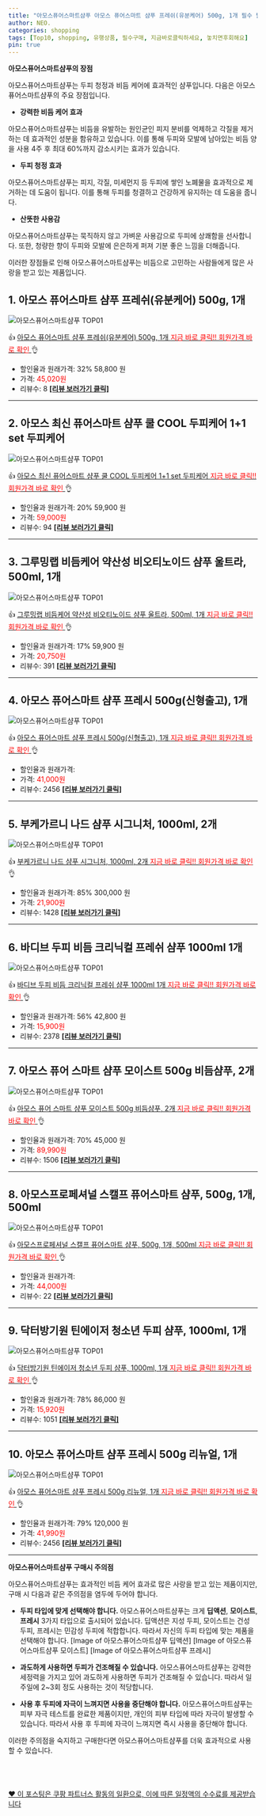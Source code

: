 ```yaml
---
title: "아모스퓨어스마트샴푸 아모스 퓨어스마트 샴푸 프레쉬(유분케어) 500g, 1개 필수 필요 추천 제품 비교 최저 가격 비교 장점 구매 후기 구매평"
author: NEO.
categories: shopping
tags: [Top10, shopping, 유행상품, 필수구매, 지금바로클릭하세요, 놓치면후회해요]
pin: true
---
```

**아모스퓨어스마트샴푸의 장점**

아모스퓨어스마트샴푸는 두피 청정과 비듬 케어에 효과적인 샴푸입니다. 다음은 아모스퓨어스마트샴푸의 주요 장점입니다.

* **강력한 비듬 케어 효과**

아모스퓨어스마트샴푸는 비듬을 유발하는 원인균인 피지 분비를 억제하고 각질을 제거하는 데 효과적인 성분을 함유하고 있습니다. 이를 통해 두피와 모발에 남아있는 비듬 양을 사용 4주 후 최대 60%까지 감소시키는 효과가 있습니다.

* **두피 청정 효과**

아모스퓨어스마트샴푸는 피지, 각질, 미세먼지 등 두피에 쌓인 노폐물을 효과적으로 제거하는 데 도움이 됩니다. 이를 통해 두피를 청결하고 건강하게 유지하는 데 도움을 줍니다.

* **산뜻한 사용감**

아모스퓨어스마트샴푸는 묵직하지 않고 가벼운 사용감으로 두피에 상쾌함을 선사합니다. 또한, 청량한 향이 두피와 모발에 은은하게 퍼져 기분 좋은 느낌을 더해줍니다.

이러한 장점들로 인해 아모스퓨어스마트샴푸는 비듬으로 고민하는 사람들에게 많은 사랑을 받고 있는 제품입니다.

   

## 1. 아모스 퓨어스마트 샴푸 프레쉬(유분케어) 500g, 1개

![아모스퓨어스마트샴푸 TOP01](https://thumbnail6.coupangcdn.com/thumbnails/remote/490x490ex/image/vendor_inventory/0fae/7d7698e8e1ea588cb2247c16e917ca70fd15594cbb4505a760f8941481d1.jpg)


👍 [아모스 퓨어스마트 샴푸 프레쉬(유분케어) 500g, 1개 <font color=red> 지금 바로 클릭!! 회원가격 바로 확인 </font> ](https://link.coupang.com/re/AFFSDP?lptag=AF3617701&subid=GithubCoopas&pageKey=7702670433&traceid=V0-153&itemId=20627684854&vendorItemId=80751299797) 👌 


- 할인율과 원래가격: 32%  58,800   원
- 가격: <span style='color:red'>45,020원</span>
- 리뷰수: 8  [**[리뷰 보러가기 클릭]**](https://link.coupang.com/re/AFFSDP?lptag=AF3617701&subid=GithubCoopas&pageKey=7702670433&traceid=V0-153&itemId=20627684854&vendorItemId=80751299797)

---


   

## 2. 아모스 최신 퓨어스마트 샴푸 쿨 COOL 두피케어 1+1 set 두피케어

![아모스퓨어스마트샴푸 TOP01](https://thumbnail10.coupangcdn.com/thumbnails/remote/490x490ex/image/vendor_inventory/4c7f/064caabb908b21600fab596a949296a35181a780649476e98262b15b8e7d.JPG)


👍 [아모스 최신 퓨어스마트 샴푸 쿨 COOL 두피케어 1+1 set 두피케어 <font color=red> 지금 바로 클릭!! 회원가격 바로 확인 </font> ](https://link.coupang.com/re/AFFSDP?lptag=AF3617701&subid=GithubCoopas&pageKey=7510429225&traceid=V0-153&itemId=19677884527&vendorItemId=86783334867) 👌 


- 할인율과 원래가격: 20%  59,900   원
- 가격: <span style='color:red'>59,000원</span>
- 리뷰수: 94  [**[리뷰 보러가기 클릭]**](https://link.coupang.com/re/AFFSDP?lptag=AF3617701&subid=GithubCoopas&pageKey=7510429225&traceid=V0-153&itemId=19677884527&vendorItemId=86783334867)

---


   

## 3. 그루밍랩 비듬케어 약산성 비오티노이드 샴푸 울트라, 500ml, 1개

![아모스퓨어스마트샴푸 TOP01](https://thumbnail10.coupangcdn.com/thumbnails/remote/490x490ex/image/retail/images/4947151206058961-402f6704-acbc-4d89-8325-431766414fa3.jpg)


👍 [그루밍랩 비듬케어 약산성 비오티노이드 샴푸 울트라, 500ml, 1개 <font color=red> 지금 바로 클릭!! 회원가격 바로 확인 </font> ](https://link.coupang.com/re/AFFSDP?lptag=AF3617701&subid=GithubCoopas&pageKey=6559268097&traceid=V0-153&itemId=14676887893&vendorItemId=84099565254) 👌 


- 할인율과 원래가격: 17%  59,900   원
- 가격: <span style='color:red'>20,750원</span>
- 리뷰수: 391  [**[리뷰 보러가기 클릭]**](https://link.coupang.com/re/AFFSDP?lptag=AF3617701&subid=GithubCoopas&pageKey=6559268097&traceid=V0-153&itemId=14676887893&vendorItemId=84099565254)

---


   

## 4. 아모스 퓨어스마트 샴푸 프레시 500g(신형출고), 1개

![아모스퓨어스마트샴푸 TOP01](https://thumbnail10.coupangcdn.com/thumbnails/remote/490x490ex/image/vendor_inventory/5bdc/a3fa921df7a30b7b80dd3fcb17cb28127839675ffe12eee03969aa34b3e3.jpg)


👍 [아모스 퓨어스마트 샴푸 프레시 500g(신형출고), 1개 <font color=red> 지금 바로 클릭!! 회원가격 바로 확인 </font> ](https://link.coupang.com/re/AFFSDP?lptag=AF3617701&subid=GithubCoopas&pageKey=7744995249&traceid=V0-153&itemId=20847246365&vendorItemId=87914827557) 👌 


- 할인율과 원래가격: 
- 가격: <span style='color:red'>41,000원</span>
- 리뷰수: 2456  [**[리뷰 보러가기 클릭]**](https://link.coupang.com/re/AFFSDP?lptag=AF3617701&subid=GithubCoopas&pageKey=7744995249&traceid=V0-153&itemId=20847246365&vendorItemId=87914827557)

---


   

## 5. 부케가르니 나드 샴푸 시그니처, 1000ml, 2개

![아모스퓨어스마트샴푸 TOP01](https://thumbnail8.coupangcdn.com/thumbnails/remote/490x490ex/image/retail/images/324843639879695-da5c88d6-2fb1-47dc-8ad2-6174b1751bef.jpg)


👍 [부케가르니 나드 샴푸 시그니처, 1000ml, 2개 <font color=red> 지금 바로 클릭!! 회원가격 바로 확인 </font> ](https://link.coupang.com/re/AFFSDP?lptag=AF3617701&subid=GithubCoopas&pageKey=5832178307&traceid=V0-153&itemId=19705861480&vendorItemId=4428105221) 👌 


- 할인율과 원래가격: 85%  300,000   원
- 가격: <span style='color:red'>21,900원</span>
- 리뷰수: 1428  [**[리뷰 보러가기 클릭]**](https://link.coupang.com/re/AFFSDP?lptag=AF3617701&subid=GithubCoopas&pageKey=5832178307&traceid=V0-153&itemId=19705861480&vendorItemId=4428105221)

---


   

## 6. 바디브 두피 비듬 크리닉컬 프레쉬 샴푸 1000ml 1개

![아모스퓨어스마트샴푸 TOP01](https://thumbnail8.coupangcdn.com/thumbnails/remote/490x490ex/image/vendor_inventory/8e01/9580cb10888e70b6adacfba1e282cdcd7b479021be734c4bef8ff2fe25c5.jpg)


👍 [바디브 두피 비듬 크리닉컬 프레쉬 샴푸 1000ml 1개 <font color=red> 지금 바로 클릭!! 회원가격 바로 확인 </font> ](https://link.coupang.com/re/AFFSDP?lptag=AF3617701&subid=GithubCoopas&pageKey=7400119913&traceid=V0-153&itemId=19152059696&vendorItemId=85091893607) 👌 


- 할인율과 원래가격: 56%  42,800   원
- 가격: <span style='color:red'>15,900원</span>
- 리뷰수: 2378  [**[리뷰 보러가기 클릭]**](https://link.coupang.com/re/AFFSDP?lptag=AF3617701&subid=GithubCoopas&pageKey=7400119913&traceid=V0-153&itemId=19152059696&vendorItemId=85091893607)

---


   

## 7. 아모스 퓨어 스마트 샴푸 모이스트 500g 비듬샴푸, 2개

![아모스퓨어스마트샴푸 TOP01](https://thumbnail6.coupangcdn.com/thumbnails/remote/490x490ex/image/vendor_inventory/c317/110d19fc3341dfa0c29a268c6c5c11b2f805f99e5b93f8e19b905982654c.png)


👍 [아모스 퓨어 스마트 샴푸 모이스트 500g 비듬샴푸, 2개 <font color=red> 지금 바로 클릭!! 회원가격 바로 확인 </font> ](https://link.coupang.com/re/AFFSDP?lptag=AF3617701&subid=GithubCoopas&pageKey=7345452210&traceid=V0-153&itemId=20800244246&vendorItemId=87869334693) 👌 


- 할인율과 원래가격: 70%  45,000   원
- 가격: <span style='color:red'>89,990원</span>
- 리뷰수: 1506  [**[리뷰 보러가기 클릭]**](https://link.coupang.com/re/AFFSDP?lptag=AF3617701&subid=GithubCoopas&pageKey=7345452210&traceid=V0-153&itemId=20800244246&vendorItemId=87869334693)

---


   

## 8. 아모스프로페셔널 스캘프 퓨어스마트 샴푸, 500g, 1개, 500ml

![아모스퓨어스마트샴푸 TOP01](https://thumbnail8.coupangcdn.com/thumbnails/remote/490x490ex/image/vendor_inventory/cefa/22d052b6f9d7a8c6c1dede503bf7d4c478fd0c812ea9ecd0dba8723ac235.jpg)


👍 [아모스프로페셔널 스캘프 퓨어스마트 샴푸, 500g, 1개, 500ml <font color=red> 지금 바로 클릭!! 회원가격 바로 확인 </font> ](https://link.coupang.com/re/AFFSDP?lptag=AF3617701&subid=GithubCoopas&pageKey=7495362163&traceid=V0-153&itemId=497101932&vendorItemId=71468521560) 👌 


- 할인율과 원래가격: 
- 가격: <span style='color:red'>44,000원</span>
- 리뷰수: 22  [**[리뷰 보러가기 클릭]**](https://link.coupang.com/re/AFFSDP?lptag=AF3617701&subid=GithubCoopas&pageKey=7495362163&traceid=V0-153&itemId=497101932&vendorItemId=71468521560)

---


   

## 9. 닥터방기원 틴에이저 청소년 두피 샴푸, 1000ml, 1개

![아모스퓨어스마트샴푸 TOP01](https://thumbnail6.coupangcdn.com/thumbnails/remote/490x490ex/image/retail/images/2023/06/09/10/2/02c668d7-d6a2-40cf-88bf-678253beb6a3.jpg)


👍 [닥터방기원 틴에이저 청소년 두피 샴푸, 1000ml, 1개 <font color=red> 지금 바로 클릭!! 회원가격 바로 확인 </font> ](https://link.coupang.com/re/AFFSDP?lptag=AF3617701&subid=GithubCoopas&pageKey=7383093658&traceid=V0-153&itemId=19071874623&vendorItemId=86224586711) 👌 


- 할인율과 원래가격: 78%  86,000   원
- 가격: <span style='color:red'>15,920원</span>
- 리뷰수: 1051  [**[리뷰 보러가기 클릭]**](https://link.coupang.com/re/AFFSDP?lptag=AF3617701&subid=GithubCoopas&pageKey=7383093658&traceid=V0-153&itemId=19071874623&vendorItemId=86224586711)

---


   

## 10. 아모스 퓨어스마트 샴푸 프레시 500g 리뉴얼, 1개

![아모스퓨어스마트샴푸 TOP01](https://thumbnail10.coupangcdn.com/thumbnails/remote/490x490ex/image/vendor_inventory/6a5c/2220a744181c82394661fa3daf2f9a6ece0e3ec32e23753423995b20f13b.png)


👍 [아모스 퓨어스마트 샴푸 프레시 500g 리뉴얼, 1개 <font color=red> 지금 바로 클릭!! 회원가격 바로 확인 </font> ](https://link.coupang.com/re/AFFSDP?lptag=AF3617701&subid=GithubCoopas&pageKey=7691809912&traceid=V0-153&itemId=20571073566&vendorItemId=87524799356) 👌 


- 할인율과 원래가격: 79%  120,000   원
- 가격: <span style='color:red'>41,990원</span>
- 리뷰수: 2456  [**[리뷰 보러가기 클릭]**](https://link.coupang.com/re/AFFSDP?lptag=AF3617701&subid=GithubCoopas&pageKey=7691809912&traceid=V0-153&itemId=20571073566&vendorItemId=87524799356)

---
**아모스퓨어스마트샴푸 구매시 주의점**

아모스퓨어스마트샴푸는 효과적인 비듬 케어 효과로 많은 사랑을 받고 있는 제품이지만, 구매 시 다음과 같은 주의점을 염두에 두어야 합니다.

* **두피 타입에 맞게 선택해야 합니다.** 아모스퓨어스마트샴푸는 크게 **딥액션**, **모이스트**, **프레시** 3가지 타입으로 출시되어 있습니다. 딥액션은 지성 두피, 모이스트는 건성 두피, 프레시는 민감성 두피에 적합합니다. 따라서 자신의 두피 타입에 맞는 제품을 선택해야 합니다.
[Image of 아모스퓨어스마트샴푸 딥액션]
[Image of 아모스퓨어스마트샴푸 모이스트]
[Image of 아모스퓨어스마트샴푸 프레시]

* **과도하게 사용하면 두피가 건조해질 수 있습니다.** 아모스퓨어스마트샴푸는 강력한 세정력을 가지고 있어 과도하게 사용하면 두피가 건조해질 수 있습니다. 따라서 일주일에 2~3회 정도 사용하는 것이 적당합니다.

* **사용 후 두피에 자극이 느껴지면 사용을 중단해야 합니다.** 아모스퓨어스마트샴푸는 피부 자극 테스트를 완료한 제품이지만, 개인의 피부 타입에 따라 자극이 발생할 수 있습니다. 따라서 사용 후 두피에 자극이 느껴지면 즉시 사용을 중단해야 합니다.

이러한 주의점을 숙지하고 구매한다면 아모스퓨어스마트샴푸를 더욱 효과적으로 사용할 수 있습니다.<br><br><br><br><br> [ ❤  이 포스팅은 쿠팡 파트너스 활동의 일환으로, 이에 따른 일정액의 수수료를 제공받습니다](https://link.coupang.com/a/bcEFyh)